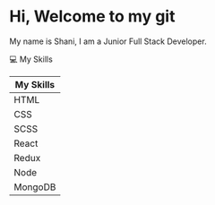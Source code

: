 # Hi, Welcome to my git
My name is Shani, I am a Junior Full Stack Developer.

:computer: My Skills

| My  Skills        |
|-------------------|
|    HTML           |
|    CSS            |
|    SCSS           |
|    React          |
|    Redux          |
|    Node           |
|    MongoDB        |
